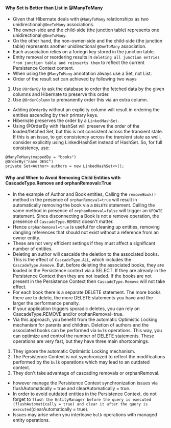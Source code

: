#### Why Set is Better than List in @ManyToMany
- Given that Hibernate deals with `@ManyToMany` relationships as two unidirectional `@OneToMany` associations. 
- The owner-side and the child-side (the junction table) represents one unidirectional `@OneToMany`. 
- On the other hand, the non-owner-side and the child-side (the junction table) represents another unidirectional `@OneToMany` association.
- Each association relies on a foriegn key stored in the junction table.
- Entity removal or reordering results in `deleting all junction entries from junction table and reinserts them` to reflect the current Persistence Context content.
- When using the `@ManyToMany` annotation always use a Set, not List. 
- Order of the result set can achieved by following two ways
1. Use `@OrderBy` to ask the database to order the fetched data by the given columns and Hibernate to preserve this order.
2. Use `@OrderColumn` to premanently order this via an extra column.
- Adding `@OrderBy` without an explicity column will result in ordering the entities ascending by their primary keys.
- Hibernate preserves the order by a `LinkedHashSet`.
- Using @OrderBy with HashSet will preserve the order of the loaded/fetched Set, but this is not consistent across the transient state. If this is an issue, to get consistency across the transient state as well, consider explicitly using LinkedHashSet instead of HashSet. So, for full consistency, use:
```
@ManyToMany(mappedBy = "books")
@OrderBy("name DESC")
private Set<Author> authors = new LinkedHashSet<>();
```
#### Why and When to Avoid Removing Child Entities with CascadeType.Remove and orphanRemoval=True
- In the example of Author and Book entities, 
Calling the `removeBook()` method in the presence of `orphanRemoval=true` will result in automatically removing the book via a `DELETE` statement.
Calling the same method in presence of `orphanRemoval=false` will trigger an `UPDATE` statement. Since disconnecting a Book is not a remove operation, the presence of `CascadeType.REMOVE` doesn't matter. 
- Hence `orphanRemoval=true` is useful for cleaning up entities, removing dangling references that should not exist without a reference from an owner entity.
- These are not very efficient settings if they must affect a significant number of entities. 
- Deleting an author will cascalde the deletion to the associated books. This is the effect of `CascadeType.ALL`, which includes the `CascadeType.Remove`. But, before deleting the associated books, they are loaded in the Persistence context via a SELECT. If they are already in the Persistence Context then they are not loaded. If the books are not present in the Persistence Context then `CascadeType.Remove` will not take effect.
- For each book there is a separate DELETE statement. The more books there are to delete, the more DELETE statements you have and the larger the performance penalty.
- If your application triggers sporadic deletes, you can rely on CascadeType.REMOVE and/or orphanRemoval=true.
- Via this approach, you benefit from the automatic Optimistic Locking mechanism for parents and children.
Deletion of authors and the associated books can be performed via `bulk` operations. This way, you can optimize and control the number of DELETE statements. These operations are very fast, but they have three main shortcomings.
1. They ignore the automatic Optimistic Locking mechanism.
2. The Persistence Context is not synchronized to reflect the modifications performed by the `bulk` operations which may lead to an outdated context.
3. They don't take advantage of cascading removals or orphanRemoval.
-  however manage the Persistence Context synchronization issues via flushAutomatically = true and clearAutomatically = true. 
- In order to avoid outdated entities in the Persistence Context, do not forget to `flush the EntityManager before the query is executed (flushAutomatically = true) and clear it after the query is executed`(clearAutomatically = true).
- Issues may arise when you interleave `bulk` operations with managed entity operations.
